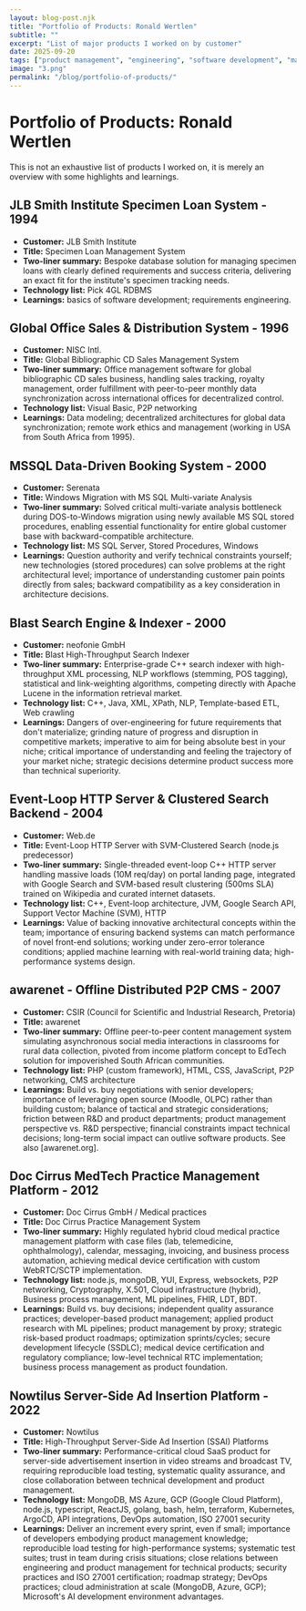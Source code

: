 ```yaml
---
layout: blog-post.njk
title: "Portfolio of Products: Ronald Wertlen"
subtitle: ""
excerpt: "List of major products I worked on by customer"
date: 2025-09-20
tags: ["product management", "engineering", "software development", "management"]
image: "3.png"
permalink: "/blog/portfolio-of-products/"
---
```


# Portfolio of Products: Ronald Wertlen

This is not an exhaustive list of products I worked on, it is merely an overview with some highlights and learnings.

## JLB Smith Institute Specimen Loan System - 1994
- **Customer:** JLB Smith Institute
- **Title:** Specimen Loan Management System
- **Two-liner summary:** Bespoke database solution for managing specimen loans with clearly defined requirements and success criteria, delivering an exact fit for the institute's specimen tracking needs.
- **Technology list:** Pick 4GL RDBMS
- **Learnings:** basics of software development; requirements engineering.


## Global Office Sales & Distribution System - 1996
- **Customer:** NISC Intl.
- **Title:** Global Bibliographic CD Sales Management System
- **Two-liner summary:** Office management software for global bibliographic CD sales business, handling sales tracking, royalty management, order fulfillment with peer-to-peer monthly data synchronization across international offices for decentralized control.
- **Technology list:** Visual Basic, P2P networking
- **Learnings:** Data modeling; decentralized architectures for global data synchronization; remote work ethics and management (working in USA from South Africa from 1995).


## MSSQL Data-Driven Booking System - 2000
- **Customer:** Serenata
- **Title:** Windows Migration with MS SQL Multi-variate Analysis
- **Two-liner summary:** Solved critical multi-variate analysis bottleneck during DOS-to-Windows migration using newly available MS SQL stored procedures, enabling essential functionality for entire global customer base with backward-compatible architecture.
- **Technology list:** MS SQL Server, Stored Procedures, Windows
- **Learnings:** Question authority and verify technical constraints yourself; new technologies (stored procedures) can solve problems at the right architectural level; importance of understanding customer pain points directly from sales; backward compatibility as a key consideration in architecture decisions.


## Blast Search Engine & Indexer - 2000
- **Customer:** neofonie GmbH
- **Title:** Blast High-Throughput Search Indexer
- **Two-liner summary:** Enterprise-grade C++ search indexer with high-throughput XML processing, NLP workflows (stemming, POS tagging), statistical and link-weighting algorithms, competing directly with Apache Lucene in the information retrieval market.
- **Technology list:** C++, Java, XML, XPath, NLP, Template-based ETL, Web crawling
- **Learnings:** Dangers of over-engineering for future requirements that don't materialize; grinding nature of progress and disruption in competitive markets; imperative to aim for being absolute best in your niche; critical importance of understanding and feeling the trajectory of your market niche; strategic decisions determine product success more than technical superiority.


## Event-Loop HTTP Server & Clustered Search Backend - 2004
- **Customer:** Web.de
- **Title:** Event-Loop HTTP Server with SVM-Clustered Search (node.js predecessor)
- **Two-liner summary:** Single-threaded event-loop C++ HTTP server handling massive loads (10M req/day) on portal landing page, integrated with Google Search and SVM-based result clustering (500ms SLA) trained on Wikipedia and curated internet datasets.
- **Technology list:** C++, Event-loop architecture, JVM, Google Search API, Support Vector Machine (SVM), HTTP
- **Learnings:** Value of backing innovative architectural concepts within the team; importance of ensuring backend systems can match performance of novel front-end solutions; working under zero-error tolerance conditions; applied machine learning with real-world training data; high-performance systems design.


## awarenet - Offline Distributed P2P CMS - 2007
- **Customer:** CSIR (Council for Scientific and Industrial Research, Pretoria)
- **Title:** awarenet
- **Two-liner summary:** Offline peer-to-peer content management system simulating asynchronous social media interactions in classrooms for rural data collection, pivoted from income platform concept to EdTech solution for impoverished South African communities.
- **Technology list:** PHP (custom framework), HTML, CSS, JavaScript, P2P networking, CMS architecture
- **Learnings:** Build vs. buy negotiations with senior developers; importance of leveraging open source (Moodle, OLPC) rather than building custom; balance of tactical and strategic considerations; friction between R&D and product departments; product management perspective vs. R&D perspective; financial constraints impact technical decisions; long-term social impact can outlive software products. See also [awarenet.org].


## Doc Cirrus MedTech Practice Management Platform - 2012
- **Customer:** Doc Cirrus GmbH / Medical practices
- **Title:** Doc Cirrus Practice Management System
- **Two-liner summary:** Highly regulated hybrid cloud medical practice management platform with case files (lab, telemedicine, ophthalmology), calendar, messaging, invoicing, and business process automation, achieving medical device certification with custom WebRTC/SCTP implementation.
- **Technology list:** node.js, mongoDB, YUI, Express, websockets, P2P networking, Cryptography, X.501, Cloud infrastructure (hybrid), Business process management, ML pipelines, FHIR, LDT, BDT.
- **Learnings:**  Build vs. buy decisions; independent quality assurance practices; developer-based product management; applied product research with ML pipelines; product management by proxy; strategic risk-based product roadmaps; optimization sprints/cycles; secure development lifecycle (SSDLC); medical device certification and regulatory compliance; low-level technical RTC implementation; business process management as product foundation.


## Nowtilus Server-Side Ad Insertion Platform - 2022
- **Customer:** Nowtilus
- **Title:** High-Throughput Server-Side Ad Insertion (SSAI) Platforms
- **Two-liner summary:** Performance-critical cloud SaaS product for server-side advertisement insertion in video streams and broadcast TV, requiring reproducible load testing, systematic quality assurance, and close collaboration between technical development and product management.
- **Technology list:** MongoDB, MS Azure, GCP (Google Cloud Platform), node.js, typescript, ReactJS, golang, bash, helm, terraform, Kubernetes, ArgoCD, API integrations, DevOps automation, ISO 27001 security
- **Learnings:** Deliver an increment every sprint, even if small; importance of developers embodying product management knowledge; reproducible load testing for high-performance systems; systematic test suites; trust in team during crisis situations; close relations between engineering and product management for technical products; security practices and ISO 27001 certification; roadmap strategy; DevOps practices; cloud administration at scale (MongoDB, Azure, GCP); Microsoft's AI development environment advantages.
